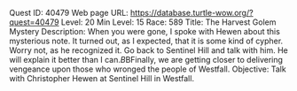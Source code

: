 Quest ID: 40479
Web page URL: https://database.turtle-wow.org/?quest=40479
Level: 20
Min Level: 15
Race: 589
Title: The Harvest Golem Mystery
Description: When you were gone, I spoke with Hewen about this mysterious note. It turned out, as I expected, that it is some kind of cypher. Worry not, as he recognized it. Go back to Sentinel Hill and talk with him. He will explain it better than I can.$B$BFinally, we are getting closer to delivering vengeance upon those who wronged the people of Westfall.
Objective: Talk with Christopher Hewen at Sentinel Hill in Westfall.
